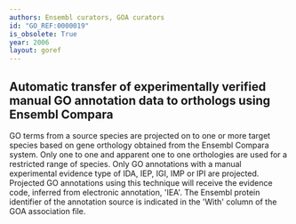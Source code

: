 ```yaml
---
authors: Ensembl curators, GOA curators
id: "GO_REF:0000019"
is_obsolete: True
year: 2006
layout: goref
---
```


## Automatic transfer of experimentally verified manual GO annotation data to orthologs using Ensembl Compara

GO terms from a source species are projected on to one or more target species based on gene orthology obtained from the Ensembl Compara system. Only one to one and apparent one to one orthologies are used for a restricted range of species. Only GO annotations with a manual experimental evidence type of IDA, IEP, IGI, IMP or IPI are projected. Projected GO annotations using this technique will receive the evidence code, inferred from electronic annotation, 'IEA'. The Ensembl protein identifier of the annotation source is indicated in the 'With' column of the GOA association file.
